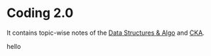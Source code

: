 # Coding 2.0

It contains topic-wise notes of the [Data Structures & Algo](https://c0destack.github.io/Coding2.0/coding/contents/) and [CKA](https://c0destack.github.io/Coding2.0/cka/contents/). 

hello
